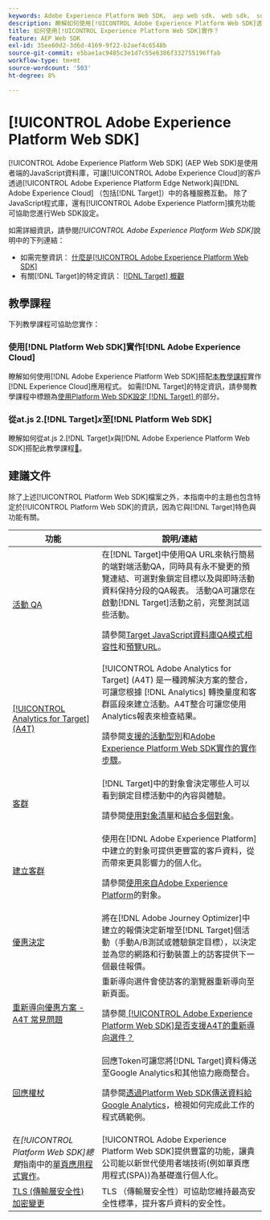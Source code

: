 ```yaml
---
keywords: Adobe Experience Platform Web SDK， aep web sdk， web sdk， sdk， adobe experience cloud， platform edge network， adobe experience platform edge network， edge network， aep edge network， Adobe Experience Platform Web SDK0
description: 瞭解如何使用[!UICONTROL Adobe Experience Platform Web SDK]透過[!UICONTROL AEP Edge Network]與[!UICONTROL Adobe Experience Cloud]中的各種服務互動。
title: 如何使用[!UICONTROL Experience Platform Web SDK]實作？
feature: AEP Web SDK
exl-id: 35ee60d2-3d6d-4169-9f22-b2aef4c6548b
source-git-commit: e5bae1ac9485c3e1d7c55e6386f332755196ffab
workflow-type: tm+mt
source-wordcount: '503'
ht-degree: 8%

---
```


# [!UICONTROL Adobe Experience Platform Web SDK]

[!UICONTROL Adobe Experience Platform Web SDK] (AEP Web SDK)是使用者端的JavaScript資料庫，可讓[!UICONTROL Adobe Experience Cloud]的客戶透過[!UICONTROL Adobe Experience Platform Edge Network]與[!DNL Adobe Experience Cloud] （包括[!DNL Target]）中的各種服務互動。 除了JavaScript程式庫，還有[!UICONTROL Adobe Experience Platform]擴充功能可協助您進行Web SDK設定。

如需詳細資訊，請參閱&#x200B;*[!UICONTROL Adobe Experience Platform Web SDK]*&#x200B;說明中的下列連結：

* 如需完整資訊： [什麼是[!UICONTROL Adobe Experience Platform Web SDK]](https://experienceleague.adobe.com/docs/experience-platform/edge/home.html?lang=zh-Hant)
* 有關[!DNL Target]的特定資訊： [[!DNL Target] 概觀](https://experienceleague.adobe.com/docs/experience-platform/edge/personalization/adobe-target/target-overview.html?lang=zh-Hant)

## 教學課程

下列教學課程可協助您實作：

### 使用[!DNL Platform Web SDK]實作[!DNL Adobe Experience Cloud]

瞭解如何使用[!DNL Adobe Experience Platform Web SDK]搭配[本教學課程](https://experienceleague.adobe.com/docs/platform-learn/implement-web-sdk/overview.html?lang=zh-Hant)實作[!DNL Experience Cloud]應用程式。 如需[!DNL Target]的特定資訊，請參閱教學課程中標題為[使用Platform Web SDK設定 [!DNL Target] ](https://experienceleague.adobe.com/docs/platform-learn/implement-web-sdk/applications-setup/setup-target.html?lang=zh-Hant)的部分。

### 從at.js 2.[!DNL Target]*x*&#x200B;至[!DNL Platform Web SDK]

瞭解如何從at.js 2.[!DNL Target]*x*&#x200B;與[!DNL Adobe Experience Platform Web SDK]搭配此教學課程[&#128279;](https://experienceleague.adobe.com/docs/platform-learn/migrate-target-to-websdk/introduction.html?lang=zh-Hant)。

## 建議文件

除了上述[!UICONTROL Platform Web SDK]檔案之外，本指南中的主題也包含特定於[!UICONTROL Platform Web SDK]的資訊，因為它與[!DNL Target]特色與功能有關。

| 功能 | 說明/連結 |
| --- | --- |
| [活動 QA](https://experienceleague.adobe.com/docs/target/using/activities/activity-qa/activity-qa.html?lang=zh-Hant) | 在[!DNL Target]中使用QA URL來執行簡易的端對端活動QA，同時具有永不變更的預覽連結、可選對象鎖定目標以及與即時活動資料保持分段的QA報表。 活動QA可讓您在啟動[!DNL Target]活動之前，完整測試這些活動。<p>請參閱[Target JavaScript資料庫QA模式相容性](https://experienceleague.adobe.com/docs/target/using/activities/activity-qa/activity-qa.html?lang=zh-Hant#compatibility)和[預覽URL](https://experienceleague.adobe.com/docs/target/using/activities/activity-qa/activity-qa.html?lang=zh-Hant#preview)。 |
| [[!UICONTROL Analytics for Target] (A4T)](https://experienceleague.adobe.com/docs/target/using/integrate/a4t/a4t.html?lang=zh-Hant) | [!UICONTROL Adobe Analytics for Target] (A4T) 是一種跨解決方案的整合，可讓您根據 [!DNL Analytics] 轉換量度和客群區段來建立活動。A4T整合可讓您使用Analytics報表來檢查結果。<p>請參閱[支援的活動型別](https://experienceleague.adobe.com/docs/target/using/integrate/a4t/a4t.html?lang=zh-Hant#section_F487896214BF4803AF78C552EF1669AA)和[Adobe Experience Platform Web SDK實作的實作步驟](https://experienceleague.adobe.com/docs/target/using/integrate/a4t/a4timplementation.html?lang=zh-Hant#platform)。 |
| [客群](https://experienceleague.adobe.com/docs/target/using/audiences/target.html?lang=zh-Hant) | [!DNL Target]中的對象會決定哪些人可以看到鎖定目標活動中的內容與體驗。<p>請參閱[使用對象清單](https://experienceleague.adobe.com/docs/target/using/audiences/create-audiences/audiences.html?lang=zh-Hant#use-list)和[結合多個對象](https://experienceleague.adobe.com/docs/target/using/audiences/combining-multiple-audiences.html?lang=zh-Hant)。 |
| [建立客群](https://experienceleague.adobe.com/docs/target/using/audiences/create-audiences/audiences.html?lang=zh-Hant&?lang=zh-Hant) | 使用在[!DNL Adobe Experience Platform]中建立的對象可提供更豐富的客戶資料，從而帶來更具影響力的個人化。<p>請參閱[使用來自Adobe Experience Platform](https://experienceleague.adobe.com/docs/target/using/audiences/create-audiences/audiences.html?lang=zh-Hant#aep)的對象。 |
| [優惠決定](https://experienceleague.adobe.com/docs/target/using/integrate/ajo/offer-decision.html?lang=zh-Hant) | 將在[!DNL Adobe Journey Optimizer]中建立的報價決定新增至[!DNL Target]個活動（手動A/B測試或體驗鎖定目標），以決定並為您的網路和行動裝置上的訪客提供下一個最佳報價。 |
| [重新導向優惠方案 - A4T 常見問題](https://experienceleague.adobe.com/docs/target/using/integrate/a4t/a4t-faq/a4t-faq-redirect-offers.html?lang=zh-Hant) | 重新導向選件會使訪客的瀏覽器重新導向至新頁面。<p>請參閱[ [!UICONTROL Adobe Experience Platform Web SDK]是否支援A4T的重新導向選件？](https://experienceleague.adobe.com/docs/target/using/integrate/a4t/a4t-faq/a4t-faq-redirect-offers.html?lang=zh-Hant#platform) |
| [回應權杖](https://experienceleague.adobe.com/docs/target/using/administer/response-tokens.html?lang=zh-Hant) | 回應Token可讓您將[!DNL Target]資料傳送至Google Analytics和其他協力廠商整合。<p>請參閱[透過Platform Web SDK傳送資料給Google Analytics](https://experienceleague.adobe.com/docs/target/using/administer/response-tokens.html?lang=zh-Hant#sending-data-to-google-analytics-via-platform-web-sdk)，檢視如何完成此工作的程式碼範例。 |
| 在&#x200B;*[!UICONTROL Platform Web SDK]總覽*&#x200B;指南中的[單頁應用程式實作](https://experienceleague.adobe.com/docs/experience-platform/edge/personalization/adobe-target/spa-implementation.html?lang=zh-Hant)。 | [!UICONTROL Adobe Experience Platform Web SDK]提供豐富的功能，讓貴公司能以新世代使用者端技術(例如單頁應用程式(SPA))為基礎進行個人化。 |
| [TLS (傳輸層安全性) 加密變更](../../before-implement/tls-transport-layer-security-encryption.md) | TLS （傳輸層安全性）可協助您維持最高安全性標準，提升客戶資料的安全性。 |
